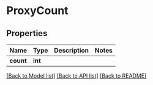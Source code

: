 # ProxyCount


## Properties
Name | Type | Description | Notes
------------ | ------------- | ------------- | -------------
**count** | **int** |  | 

[[Back to Model list]](../#documentation-for-models) [[Back to API list]](../#documentation-for-api-endpoints) [[Back to README]](../)


